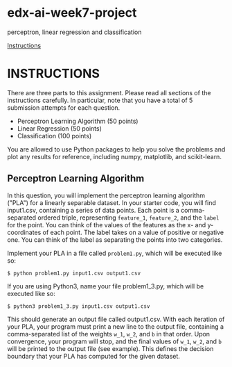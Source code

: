 # edx-ai-week7-project
perceptron, linear regression and classification

[Instructions](https://courses.edx.org/courses/course-v1:ColumbiaX+CSMM.101x+1T2017/courseware/7dabeda06c484501a8925c308060a9e7/c2612b5a65b24260b597cc9ca535bcfb/)

# INSTRUCTIONS

There are three parts to this assignment. Please read all sections of the instructions carefully. In particular, note that you have a total of 5 submission attempts for each question. 

- Perceptron Learning Algorithm (50 points)
- Linear Regression (50 points)
- Classification (100 points)

You are allowed to use Python packages to help you solve the problems and plot any results for reference, including numpy, matplotlib, and scikit-learn.

## Perceptron Learning Algorithm

In this question, you will implement the perceptron learning algorithm ("PLA") for a linearly separable dataset. In your starter code, you will find input1.csv, containing a series of data points. Each point is a comma-separated ordered triple, representing `feature_1`, `feature_2`, and the `label` for the point. You can think of the values of the features as the x- and y-coordinates of each point. The label takes on a value of positive or negative one. You can think of the label as separating the points into two categories.

Implement your PLA in a file called `problem1.py`, which will be executed like so:
```
$ python problem1.py input1.csv output1.csv
```
If you are using Python3, name your file problem1_3.py, which will be executed like so:
```
$ python3 problem1_3.py input1.csv output1.csv
```
This should generate an output file called output1.csv. With each iteration of your PLA, your program must print a new line to the output file, containing a comma-separated list of the weights `w_1`, `w_2`, and `b` in that order. Upon convergence, your program will stop, and the final values of `w_1`, `w_2`, and `b` will be printed to the output file (see example). This defines the decision boundary that your PLA has computed for the given dataset.
